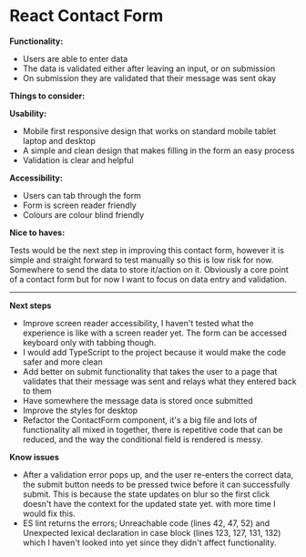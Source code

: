 # React Contact Form

**Functionality:**

* Users are able to enter data
* The data is validated either after leaving an input, or on submission
* On submission they are validated that their message was sent okay

**Things to consider:**

**Usability:**

* Mobile first responsive design that works on standard mobile tablet laptop and desktop
* A simple and clean design that makes filling in the form an easy process
* Validation is clear and helpful

**Accessibility:**

* Users can tab through the form
* Form is screen reader friendly
* Colours are colour blind friendly

**Nice to haves:**

Tests would be the next step in improving this contact form, however it is simple and straight forward to test manually so this is low risk for now.
Somewhere to send the data to store it/action on it. Obviously a core point of a contact form but for now I want to focus on data entry and validation.

-----

**Next steps**

* Improve screen reader accessibility, I haven't tested what the experience is like with a screen reader yet. The form can be accessed keyboard only with tabbing though.
* I would add TypeScript to the project because it would make the code safer and more clean
* Add better on submit functionality that takes the user to a page that validates that their message was sent and relays what they entered back to them
* Have somewhere the message data is stored once submitted
* Improve the styles for desktop
* Refactor the ContactForm component, it's a big file and lots of functionality all mixed in together, there is repetitive code that can be reduced, and the way the conditional field is rendered is messy.

**Know issues**

* After a validation error pops up, and the user re-enters the correct data, the submit button needs to be pressed twice before it can successfully submit. This is because the state updates on blur so the first click doesn't have the context for the updated state yet. with more time I would fix this.
* ES lint returns the errors; Unreachable code (lines 42, 47, 52) and Unexpected lexical declaration in case block (lines 123, 127, 131, 132) which I haven't looked into yet since they didn't affect functionality.
